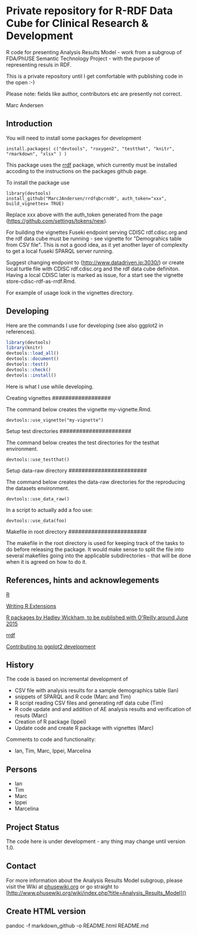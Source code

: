 Private repository for R-RDF Data Cube for Clinical Research & Development
==========================================================================
 
R code for presenting Analysis Results Model - work from a subgroup of FDA/PhUSE Semantic Technology Project - with the purpose of representing resuls in RDF.

This is a private repository until I get comfortable with publishing code in the open :-)

Please note: fields like author, contributors etc are presently not correct. 

Marc Andersen

Introduction
------------

You will need to install some packages for development

```
install.packages( c("devtools", "roxygen2", "testthat", "knitr", "rmarkdown", "xlsx" ) )
```

This package uses the [rrdf](https://github.com/egonw/rrdf) package, which currently must be installed accoding to the instructions on the packages github page.


To install the package use

```
library(devtools)
install_github("MarcJAndersen/rrdfqbcrnd0", auth_token="xxx", build_vignettes= TRUE)
```

Replace xxx above with the auth_token generated from the page (https://github.com/settings/tokens/new).

For building the vignettes Fuseki endpoint serving CDISC rdf.cdisc.org
and the rdf data cube must be running - see vignette for "Demograhics
table from CSV file". This is not a good idea, as it yet another layer
of complexity to get a local fuseki SPARQL server running.

Suggest changing endpoint to (http://www.datadriven.jp:3030/) or
create local turtle file with CDISC rdf.cdisc.org and the rdf data
cube definiton. Having a local CDISC later is marked as issue, for a start see the vignette store-cdisc-rdf-as-rrdf.Rmd.

For example of usage look in the vignettes directory.

Developing
----------

Here are the commands I use for developing (see also ggplot2 in references).

```r
library(devtools)
library(knitr)
devtools::load_all()
devtools::document()
devtools::test()
devtools::check()
devtools::install()
```

Here is what I use while developing.

Creating vignettes
##################

The command below creates the vignette my-vignette.Rmd.

```
devtools::use_vignette("my-vignette")
```
 
Setup test directories
######################

The command below creates the test directories for the testhat environment.

```
devtools::use_testthat() 
```
 
Setup data-raw directory
########################

The command below creates the data-raw directories for the reproducing the datasets environment.

```
devtools::use_data_raw() 
```

In a script to actually add a foo use:
```
devtools::use_data(foo) 
```
 
Makefile in root directory
########################

The makefile in the root directory is used for keeping track of the tasks to do before releasing the package. It would make sense to split the file into several makefiles going into the applicable subdirectories - that will be done when it is agreed on how to do it.


References, hints and acknowlegements
-------------------------------------

[R](http://www.r-project.org/)

[Writing R Extensions](http://cran.r-project.org/doc/manuals/r-release/R-exts.html)

[R packages by Hadley Wickham, to be published with O'Reilly around June 2015]( http://r-pkgs.had.co.nz)

[rrdf](https://github.com/egonw/rrdf)

[Contributing to ggplot2 development](http://cran.r-project.org/web/packages/ggplot2/vignettes/development.html)

History
-------
 
The code is based on incremental development of
* CSV file with analysis results for a sample demographics table (Ian)
* snippets of SPARQL and R code (Marc and Tim)
* R script reading CSV files and generating rdf data cube (Tim)
* R code update and and addition of AE analysis results and verification of resuts (Marc)
* Creation of R package (Ippei)
* Update code and create R package with vignettes (Marc)

Comments to code and functionality:
* Ian, Tim, Marc, Ippei, Marcelina

Persons
-------

* Ian
* Tim
* Marc
* Ippei
* Marcelina
 
Project Status
--------------

The code here is under development - any thing may change until version 1.0.

Contact
-------

For more information about the Analysis Results Model subgroup, please
visit the Wiki at [phusewiki.org]() or go straight to
[http://www.phusewiki.org/wiki/index.php?title=Analysis_Results_Model]()

Create HTML version
-------------------
 
pandoc -f markdown_github -o README.html README.md

